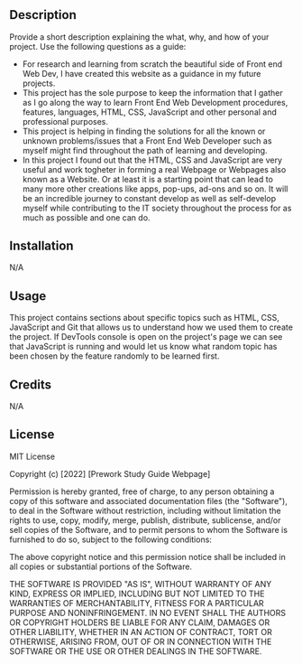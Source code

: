 # <Prework Study Guide Webpage>

## Description

Provide a short description explaining the what, why, and how of your project. Use the following questions as a guide:

- For research and learning from scratch the beautiful side of Front end Web Dev, I have created this website as a guidance in my future projects.
- This project has the sole purpose to keep the information that I gather as I go along the way to learn Front End Web Development procedures, features, languages, HTML, CSS, JavaScript and other personal and professional purposes.
- This project is helping in finding the solutions for all the known or unknown problems/issues that a Front End Web Developer such as myself might find throughout the path of learning and developing.
- In this project I found out that the HTML, CSS and JavaScript are very useful and work togheter in forming a real Webpage or Webpages also known as a Website. Or at least it is a starting point that can lead to many more other creations like apps, pop-ups, ad-ons and so on. It will be an incredible journey to constant develop as well as self-develop myself while contributing to the IT society throughout the process for as much as possible and one can do.


## Installation

N/A

## Usage

This project contains sections about specific topics such as HTML, CSS, JavaScript and Git that allows us to understand how we used them to create the project. If DevTools console is open on the project's page we can see that JavaScript is running and would let us know what random topic has been chosen by the feature randomly to be learned first.

## Credits

N/A

## License

MIT License

Copyright (c) [2022] [Prework Study Guide Webpage]

Permission is hereby granted, free of charge, to any person obtaining a copy
of this software and associated documentation files (the "Software"), to deal
in the Software without restriction, including without limitation the rights
to use, copy, modify, merge, publish, distribute, sublicense, and/or sell
copies of the Software, and to permit persons to whom the Software is
furnished to do so, subject to the following conditions:

The above copyright notice and this permission notice shall be included in all
copies or substantial portions of the Software.

THE SOFTWARE IS PROVIDED "AS IS", WITHOUT WARRANTY OF ANY KIND, EXPRESS OR
IMPLIED, INCLUDING BUT NOT LIMITED TO THE WARRANTIES OF MERCHANTABILITY,
FITNESS FOR A PARTICULAR PURPOSE AND NONINFRINGEMENT. IN NO EVENT SHALL THE
AUTHORS OR COPYRIGHT HOLDERS BE LIABLE FOR ANY CLAIM, DAMAGES OR OTHER
LIABILITY, WHETHER IN AN ACTION OF CONTRACT, TORT OR OTHERWISE, ARISING FROM,
OUT OF OR IN CONNECTION WITH THE SOFTWARE OR THE USE OR OTHER DEALINGS IN THE
SOFTWARE.

